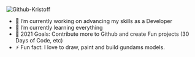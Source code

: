 <!--
**kristlittle/kristlittle** is a ✨ _special_ ✨ repository because its `README.md` (this file) appears on your GitHub profile.

Here are some ideas to get you started:

#### 💬 Ask me about ...

-->
![Github-Kristoff](![GThub-Banner](https://user-images.githubusercontent.com/50643772/127108963-8ea3f057-b28d-4fec-851a-78804e8b743d.png))


- 🔭 I’m currently working on advancing my skills as a Developer
-  🌱 I’m currently learning everything
- 🥅 2021 Goals: Contribute more to Github and create Fun projects (30 Days of Code, etc)
- ⚡ Fun fact: I love to draw, paint and build gundams models.

